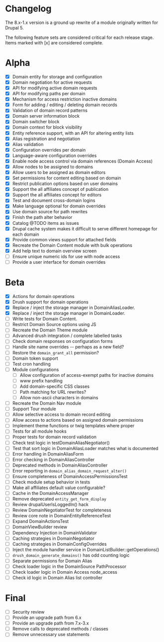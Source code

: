 Changelog
=====

The 8.x-1.x version is a ground up rewrite of a module originally written for
Drupal 5.

The following feature sets are considered critical for each release stage. Items
marked with [x] are considered complete.

# Alpha
- [x] Domain entity for storage and configuration
- [x] Domain negotiation for active requests
- [x] API for modifying active domain requests
- [x] API for modifying paths per domain
- [x] Mechanism for access restriction inactive domains
- [x] Form for adding / editing / deleting domain records
- [x] Validation of domain record patterns
- [x] Domain server information block
- [x] Domain switcher block
- [x] Domain context for block visibility
- [x] Entity reference support, with an API for altering entity lists
- [x] Alias registration and negotiation
- [x] Alias validation
- [x] Configuration overrides per domain
- [x] Language-aware configuration overrides
- [x] Enable node access control via domain references (Domain Access)
- [x] Allow nodes to be assigned to domains
- [x] Allow users to be assigned as domain editors
- [x] Set permissions for content editing based on domain
- [x] Restrict publication options based on user domains
- [x] Support the all affiliates concept of publication
- [x] Support the all affiliates concept for editors
- [x] Test and document cross-domain logins
- [x] Make language optional for domain overrides
- [x] Use domain source for path rewrites
- [x] Finish the path alter behavior
- [x] Catalog @TODO items as issues
- [x] Drupal cache system makes it difficult to serve different homepage for each domain
- [x] Provide common views support for attached fields
- [x] Recreate the Domain Content module with bulk operations
- [x] Add help text to domain overview screen
- [ ] Ensure unique numeric ids for use with node access
- [ ] Provide a user interface for domain overrides

# Beta
- [x] Actions for domain operations
- [x] Drush support for domain operations
- [x] Replace / inject the storage manager in DomainAliasLoader.
- [x] Replace / inject the storage manager in DomainLoader.
- [ ] Write tests for Domain Content.
- [ ] Restrict Domain Source options using JS
- [ ] Recreate the Domain Theme module
- [ ] Advanced drush integration / complete labelled tasks
- [ ] Check domain responses on configuration forms
- [ ] Handle site name overrides -- perhaps as a new field?
- [ ] Restore the `domain_grant_all` permission?
- [ ] Domain token support
- [ ] Test cron handling
- [ ] Module configurations
  - [ ] Allow configuration of access-exempt paths for inactive domains
  - [ ] www prefix handling
  - [ ] Add domain-specific CSS classes
  - [ ] Path matching for URL rewrites?
  - [ ] Allow non-ascii characters in domains
- [ ] Recreate the Domain Nav module
- [ ] Support Tour module
- [ ] Allow selective access to domain record editing
- [ ] Allow access to actions based on assigned domain permissions
- [ ] Implement theme functions or twig templates where proper
- [ ] Tests for all module hooks
- [ ] Proper tests for domain record validation
- [ ] Check test logic in testDomainAliasNegotiator()
- [ ] Test that sort logic in DomainAliasLoader matches what is documented
- [ ] Error handling in DomainAliasForm
- [ ] Error checking in DomainAliasController
- [ ] Deprecated methods in DomainAliasController
- [ ] Error reporting in `domain_alias_domain_request_alter()`
- [ ] Ensure completeness of DomainAccessPermissionsTest
- [ ] Check module setup behavior in tests
- [ ] Make all affiliates default value configurable?
- [ ] Cache in the DomainAccessManager
- [ ] Remove deprecated `entity_get_form_display`
- [ ] Review drupalUserIsLoggedIn() hack
- [ ] Review DomainNegotiatorTest for completeness
- [ ] Review core note in DomainEntityReferenceTest
- [ ] Expand DomainActionsTest
- [ ] DomainViewBuilder review
- [ ] Dependency Injection in DomainValidator
- [ ] Caching strategies in DomainNegotiator
- [ ] Caching strategies in DomainConfigOverrides
- [ ] Inject the module handler service in DomainListBuilder::getOperations()
- [ ] `drush_domain_generate_domains()` has odd counting logic
- [ ] Separate permissions for Domain Alias
- [ ] Check loader logic in the DomainSource PathProcessor
- [ ] Check loader logic in Domain Access node_access
- [ ] Check id logic in Domain Alias list controller

# Final
- [ ] Security review
- [ ] Provide an upgrade path from 6.x
- [ ] Provide an upgrade path from 7.x-3.x
- [ ] Remove calls to deprecated methods / classes
- [ ] Remove unnecessary use statements
